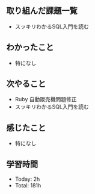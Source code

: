 ## 取り組んだ課題一覧
- スッキリわかるSQL入門を読む
## わかったこと
- 特になし
## 次やること
- Ruby 自動販売機問題修正
- スッキリわかるSQL入門を読む
## 感じたこと
- 特になし
## 学習時間
- Today: 2h
- Total: 181h